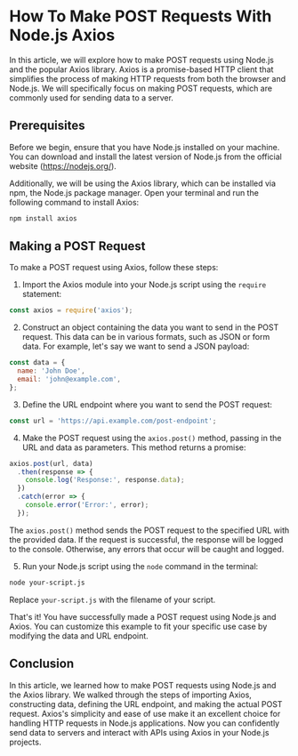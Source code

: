 # How To Make POST Requests With Node.js Axios

In this article, we will explore how to make POST requests using Node.js and the popular Axios library. Axios is a promise-based HTTP client that simplifies the process of making HTTP requests from both the browser and Node.js. We will specifically focus on making POST requests, which are commonly used for sending data to a server.

## Prerequisites

Before we begin, ensure that you have Node.js installed on your machine. You can download and install the latest version of Node.js from the official website (https://nodejs.org/).

Additionally, we will be using the Axios library, which can be installed via npm, the Node.js package manager. Open your terminal and run the following command to install Axios:

```bash
npm install axios
```

## Making a POST Request

To make a POST request using Axios, follow these steps:

1. Import the Axios module into your Node.js script using the `require` statement:

```javascript
const axios = require('axios');
```

2. Construct an object containing the data you want to send in the POST request. This data can be in various formats, such as JSON or form data. For example, let's say we want to send a JSON payload:

```javascript
const data = {
  name: 'John Doe',
  email: 'john@example.com',
};
```

3. Define the URL endpoint where you want to send the POST request:

```javascript
const url = 'https://api.example.com/post-endpoint';
```

4. Make the POST request using the `axios.post()` method, passing in the URL and data as parameters. This method returns a promise:

```javascript
axios.post(url, data)
  .then(response => {
    console.log('Response:', response.data);
  })
  .catch(error => {
    console.error('Error:', error);
  });
```

The `axios.post()` method sends the POST request to the specified URL with the provided data. If the request is successful, the response will be logged to the console. Otherwise, any errors that occur will be caught and logged.

5. Run your Node.js script using the `node` command in the terminal:

```bash
node your-script.js
```

Replace `your-script.js` with the filename of your script.

That's it! You have successfully made a POST request using Node.js and Axios. You can customize this example to fit your specific use case by modifying the data and URL endpoint.

## Conclusion

In this article, we learned how to make POST requests using Node.js and the Axios library. We walked through the steps of importing Axios, constructing data, defining the URL endpoint, and making the actual POST request. Axios's simplicity and ease of use make it an excellent choice for handling HTTP requests in Node.js applications. Now you can confidently send data to servers and interact with APIs using Axios in your Node.js projects.
